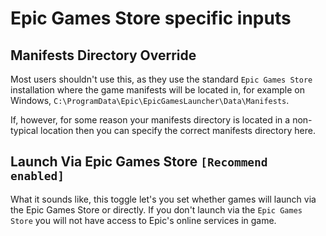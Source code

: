 # Epic Games Store specific inputs

## Manifests Directory Override

Most users shouldn't use this, as they use the standard `Epic Games Store` installation where the game manifests will be located in, for example on Windows, `C:\ProgramData\Epic\EpicGamesLauncher\Data\Manifests`. 

If, however, for some reason your manifests directory is located in a non-typical location then you can specify the correct manifests directory here.

## Launch Via Epic Games Store `[Recommend enabled]`

What it sounds like, this toggle let's you set whether games will launch via the Epic Games Store or directly. If you don't launch via the `Epic Games Store` you will not have access to Epic's online services in game.
